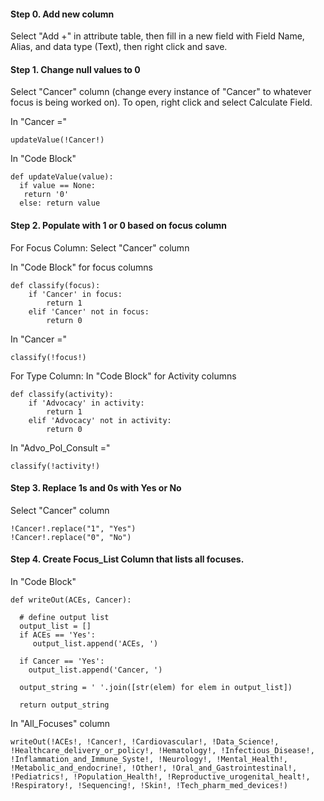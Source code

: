 #### Step 0. Add new column
Select "Add +" in attribute table, then fill in a new field with Field Name, Alias, and data type (Text), then right click and save.

#### Step 1. Change null values to 0
Select "Cancer" column (change every  instance of "Cancer" to whatever focus is being worked on). To open, right click and select Calculate Field.

In "Cancer ="
```
updateValue(!Cancer!)
```

In "Code Block"
```
def updateValue(value):
  if value == None:
   return '0'
  else: return value
```
#### Step 2. Populate with 1 or 0 based on focus column

For Focus Column:
Select "Cancer" column

In "Code Block" for focus columns
```
def classify(focus):
    if 'Cancer' in focus:
        return 1
    elif 'Cancer' not in focus:
        return 0
```

In "Cancer ="
```
classify(!focus!)
```

For Type Column:
In "Code Block" for Activity columns
```
def classify(activity):
    if 'Advocacy' in activity:
        return 1
    elif 'Advocacy' not in activity:
        return 0
```

In "Advo_Pol_Consult ="
```
classify(!activity!)
```

#### Step 3. Replace 1s and 0s with Yes or No
Select "Cancer" column
```
!Cancer!.replace("1", "Yes")
!Cancer!.replace("0", "No")
```

#### Step 4. Create Focus_List Column that lists all focuses.
In "Code Block"

```
def writeOut(ACEs, Cancer):
  
  # define output list  
  output_list = []
  if ACEs == 'Yes':
     output_list.append('ACEs, ')
      
  if Cancer == 'Yes':
    output_list.append('Cancer, ')
      
  output_string = ' '.join([str(elem) for elem in output_list])
 
  return output_string
```

In "All_Focuses" column

```
writeOut(!ACEs!, !Cancer!, !Cardiovascular!, !Data_Science!, !Healthcare_delivery_or_policy!, !Hematology!, !Infectious_Disease!, !Inflammation_and_Immune_Syste!, !Neurology!, !Mental_Health!, !Metabolic_and_endocrine!, !Other!, !Oral_and_Gastrointestinal!, !Pediatrics!, !Population_Health!, !Reproductive_urogenital_healt!, !Respiratory!, !Sequencing!, !Skin!, !Tech_pharm_med_devices!)
```

